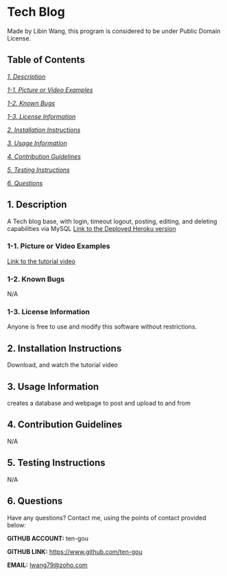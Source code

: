 
# Tech Blog
Made by Libin Wang, this program is considered to be under Public Domain License.

## Table of Contents
[*1. Description*](#1-description)

[*1-1. Picture or Video Examples*](#1-1-picture-or-video-examples)

[*1-2. Known Bugs*](#1-2-known-bugs)

[*1-3. License Information*](#1-3-license-information)

[*2. Installation Instructions*](#2-installation-instructions)

[*3. Usage Information*](#3-usage-information)

[*4. Contribution Guidelines*](#4-contribution-guidelines)

[*5. Testing Instructions*](#5-testing-instructions)

[*6. Questions*](#6-questions)


## 1. Description
A Tech blog base, with login, timeout logout, posting, editing, and deleting capabilities via MySQL
[Link to the Deployed Heroku version](https://alpha-nomonapeia-64453.herokuapp.com/)

### 1-1. Picture or Video Examples
[Link to the tutorial video](https://drive.google.com/file/d/1fZ0D_NzW8Fx69Kca8YD5TKL1I-9reP_N/view?usp=sharing)

### 1-2. Known Bugs
N/A

### 1-3. License Information
Anyone is free to use and modify this software without restrictions.

## 2. Installation Instructions
Download, and watch the tutorial video

## 3. Usage Information
creates a database and webpage to post and upload to and from

## 4. Contribution Guidelines
N/A

## 5. Testing Instructions
N/A

## 6. Questions
Have any questions? Contact me, using the points of contact provided below:

**GITHUB ACCOUNT:** ten-gou

**GITHUB LINK:** https://www.github.com/ten-gou

**EMAIL:** lwang79@zoho.com
    
